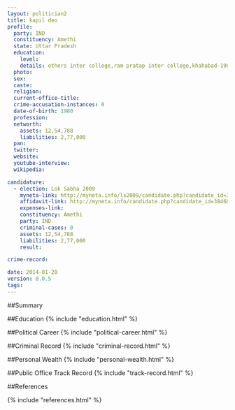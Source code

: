 ```yaml
---
layout: politician2
title: kapil deo
profile: 
  party: IND
  constituency: Amethi
  state: Uttar Pradesh
  education: 
    level: 
    details: others inter college,ram pratap inter college,khahabad-1988
  photo: 
  sex: 
  caste: 
  religion: 
  current-office-title: 
  crime-accusation-instances: 0
  date-of-birth: 1980
  profession: 
  networth: 
    assets: 12,54,788
    liabilities: 2,77,000
  pan: 
  twitter: 
  website: 
  youtube-interview: 
  wikipedia: 

candidature: 
  - election: Lok Sabha 2009
    myneta-link: http://myneta.info/ls2009/candidate.php?candidate_id=3846
    affidavit-link: http://myneta.info/candidate.php?candidate_id=3846&scan=original
    expenses-link: 
    constituency: Amethi 
    party: IND
    criminal-cases: 0
    assets: 12,54,788
    liabilities: 2,77,000
    result:  

crime-record: 

date: 2014-01-28
version: 0.0.5
tags: 
---
```

##Summary


##Education
{% include "education.html" %}


##Political Career
{% include "political-career.html" %}


##Criminal Record
{% include "criminal-record.html" %}


##Personal Wealth
{% include "personal-wealth.html" %}


##Public Office Track Record
{% include "track-record.html" %}


##References


{% include "references.html" %}